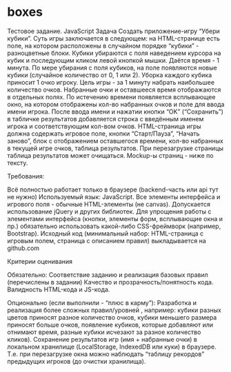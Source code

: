 # boxes
Тестовое задание. JavaScript
Задача
	Создать приложение-игру “Убери кубики”. Суть игры заключается в следующем: на HTML-странице есть поле, на котором расположены в случайном порядке “кубики” - разноцветные блоки. Кубики убираются с поля наведением курсора на кубик и последующим кликом левой кнопкой мышки. Даётся время - 1 минута. По мере убирания с поля кубиков, на поле появляются новые кубики (случайное количество от 0, 1 или 2). Уборка каждого кубика приносит 1 очко игроку. Цель игры - за 1 минуту набрать наибольшее количество очков. Набранные очки и оставшееся время отображаются в отдельных полях. 
По истечению времени появляется всплывающее окно, на котором отображены кол-во набранных очков и поле для ввода имени игрока. После ввода имени и нажатии кнопки “OK” (“Сохранить”) в табличке результатов добавляется строка с введённым именем игрока и соответствующим кол-вом очков.
HTML-страница игры должна содержать игровое поле, кнопки “Старт/Пауза”, “Начать заново”, блок с отображением оставшегося времени, кол-во набранных в текущей игре очков, таблица результатов. При перезагрузке страницы таблица результатов может очищаться.
	Mockup-ы страниц - ниже по тексту.

Требования:


Всё полностью работает только в браузере (backend-часть или api тут не нужно)
Используемый язык: JavaScript. Все элементы интерфейса и игрового поля - обычные HTML-элементы (не canvas). Допускается использование jQuery и других библиотек.
Для упрощения работы с элементами интерфейса (кнопки, элементы форм, всплывающие окна и пр.) обязательно использовать какой-либо CSS-фреймворк (например, Bootstrap).
Исходный код (минимальный набор: HTML-страница с игровым полем, страница с описанием  правил) выкладывается на github.com

Критерии оценивания

Обязательно:
Соответствие заданию и реализация базовых правил (перечислены в задании)
Качество и прозрачность/понятность кода. Валидность HTML-кода и JS-кода.

Опционально (если выполнили - “плюс в карму”):
Разработка и реализация более сложных правил/уровней , например: кубики разных цветов приносят разное количество очков, кубики меньшего размера приносят больше очков, появление кубиков, которые добавляют или отнимают время, разные кубики исчезают за разное количество кликов).
Сохранение результатов игр (имя + набранные очки) в локальном хранилище (LocalStorage, IndexedDB или куки) в браузере. Т.е. при перезагрузке окна можно наблюдать “таблицу рекордов” предыдущих игроков (до очистки хранилища).
